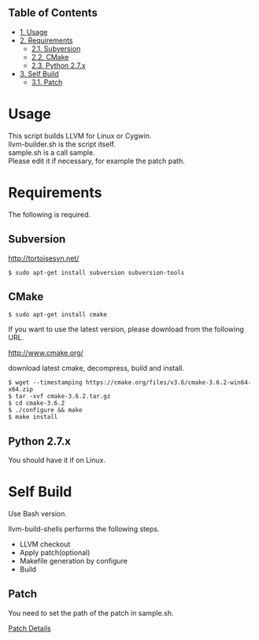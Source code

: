 <div id="table-of-contents">
<h2>Table of Contents</h2>
<div id="text-table-of-contents">
<ul>
<li><a href="#sec-1">1. Usage</a></li>
<li><a href="#sec-2">2. Requirements</a>
<ul>
<li><a href="#sec-2-1">2.1. Subversion</a></li>
<li><a href="#sec-2-2">2.2. CMake</a></li>
<li><a href="#sec-2-3">2.3. Python 2.7.x</a></li>
</ul>
</li>
<li><a href="#sec-3">3. Self Build</a>
<ul>
<li><a href="#sec-3-1">3.1. Patch</a></li>
</ul>
</li>
</ul>
</div>
</div>



# Usage<a id="sec-1" name="sec-1"></a>

This script builds LLVM for Linux or Cygwin.  
llvm-builder.sh is the script itself.  
sample.sh is a call sample.  
Please edit it if necessary, for example the patch path.  

# Requirements<a id="sec-2" name="sec-2"></a>

The following is required.  

## Subversion<a id="sec-2-1" name="sec-2-1"></a>

<http://tortoisesvn.net/>  

    $ sudo apt-get install subversion subversion-tools

## CMake<a id="sec-2-2" name="sec-2-2"></a>

    $ sudo apt-get install cmake

If you want to use the latest version, please download from the following URL.  

<http://www.cmake.org/>  

download latest cmake, decompress, build and install.  

    $ wget --timestamping https://cmake.org/files/v3.6/cmake-3.6.2-win64-x64.zip
    $ tar -xvf cmake-3.6.2.tar.gz
    $ cd cmake-3.6.2
    $ ./configure && make
    $ make install

## Python 2.7.x<a id="sec-2-3" name="sec-2-3"></a>

You should have it if on Linux.  

# Self Build<a id="sec-3" name="sec-3"></a>

Use Bash version.  

llvm-build-shells performs the following steps.  
-   LLVM checkout
-   Apply patch(optional)
-   Makefile generation by configure
-   Build

## Patch<a id="sec-3-1" name="sec-3-1"></a>

You need to set the path of the patch in sample.sh.  

[Patch Details](../patch/details.md)
